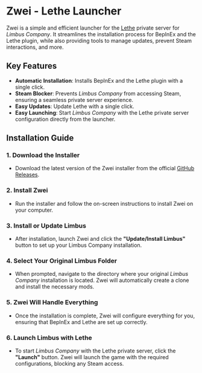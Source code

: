 # Zwei - Lethe Launcher

Zwei is a simple and efficient launcher for the [Lethe](https://lethelc.site) private server for *Limbus Company*. It streamlines the installation process for BepInEx and the Lethe plugin, while also providing tools to manage updates, prevent Steam interactions, and more.

## Key Features

- **Automatic Installation**: Installs BepInEx and the Lethe plugin with a single click.
- **Steam Blocker**: Prevents *Limbus Company* from accessing Steam, ensuring a seamless private server experience.
- **Easy Updates**: Update Lethe with a single click.
- **Easy Launching**: Start *Limbus Company* with the Lethe private server configuration directly from the launcher.

## Installation Guide

### 1. Download the Installer

- Download the latest version of the Zwei installer from the official [GitHub Releases](https://github.com/LEAGUE-OF-NINE/zwei/releases).

### 2. Install Zwei

- Run the installer and follow the on-screen instructions to install Zwei on your computer.

### 3. Install or Update Limbus

- After installation, launch Zwei and click the **"Update/Install Limbus"** button to set up your Limbus Company installation.

### 4. Select Your Original Limbus Folder

- When prompted, navigate to the directory where your original *Limbus Company* installation is located. Zwei will automatically create a clone and install the necessary mods.

### 5. Zwei Will Handle Everything

- Once the installation is complete, Zwei will configure everything for you, ensuring that BepInEx and Lethe are set up correctly.

### 6. Launch Limbus with Lethe

- To start *Limbus Company* with the Lethe private server, click the **"Launch"** button. Zwei will launch the game with the required configurations, blocking any Steam access.
